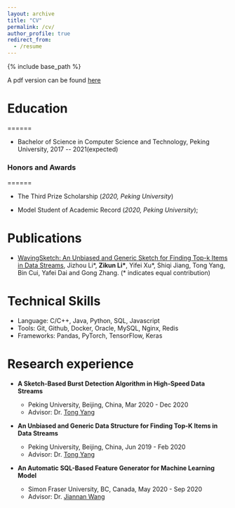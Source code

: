 ```yaml
---
layout: archive
title: "CV"
permalink: /cv/
author_profile: true
redirect_from:
  - /resume
---
```


{% include base_path %}

A pdf version can be found [here](https://zikun-li.github.io/files/Zikun_Li_CV.pdf)

# Education
======
- Bachelor of Science in Computer Science and Technology, Peking University, 2017 -- 2021(expected)

### Honors and Awards
======
- The Third Prize Scholarship (<i>2020, Peking University</i>)

- Model Student of Academic Record (<i>2020, Peking University</i>); 

Publications
======
- [WavingSketch: An Unbiased and Generic Sketch for Finding Top-k Items in Data Streams](https://dl.acm.org/doi/abs/10.1145/3394486.3403208),  Jizhou Li\*, <b>Zikun Li\*</b>, Yifei Xu\*, Shiqi Jiang, Tong Yang, Bin Cui, Yafei Dai and Gong Zhang. (\* indicates equal contribution) 

Technical Skills
======
- Language: C/C++, Java, Python, SQL, Javascript
- Tools: Git, Github, Docker, Oracle, MySQL, Nginx, Redis
- Frameworks: Pandas, PyTorch, TensorFlow, Keras

Research experience
======

- <b>A Sketch-Based Burst Detection Algorithm in High-Speed Data Streams</b>
  - Peking University, Beijing, China, Mar 2020 - Dec 2020
  - Advisor: Dr. [Tong Yang](http://net.pku.edu.cn/~yangtong/) 

- <b>An Unbiased and Generic Data Structure for Finding Top-K Items in Data Streams</b>
  - Peking University, Beijing, China, Jun 2019 - Feb 2020
  - Advisor: Dr. [Tong Yang](http://net.pku.edu.cn/~yangtong/) 

- <b>An Automatic SQL-Based Feature Generator for Machine Learning Model</b>
  - Simon Fraser University, BC, Canada, May 2020 - Sep 2020
  - Advisor: Dr. [Jiannan Wang](https://www2.cs.sfu.ca/~jnwang/)
